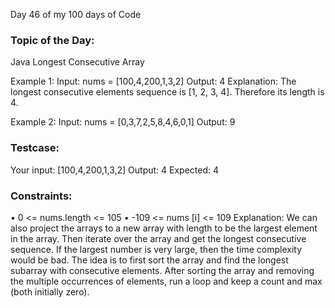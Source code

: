 Day 46 of my 100 days of Code
### Topic of the Day: 
Java Longest Consecutive Array 

Example 1:
Input: nums = [100,4,200,1,3,2]
Output: 4
Explanation: The longest consecutive elements sequence is [1, 2, 3, 4]. Therefore its length is 4.

Example 2:
Input: nums = [0,3,7,2,5,8,4,6,0,1]
Output: 9
 
### Testcase:
Your input: [100,4,200,1,3,2]
Output: 4
Expected: 4

### Constraints:
•	0 <= nums.length <= 105
•	-109 <= nums [i] <= 109
Explanation:
We can also project the arrays to a new array with length to be the largest element in the array. 
Then iterate over the array and get the longest consecutive sequence. If the largest number is very large, then the time complexity would be bad.
The idea is to first sort the array and find the longest subarray with consecutive elements. 
After sorting the array and removing the multiple occurrences of elements, run a loop and keep a count and max (both initially zero).
